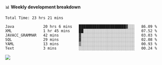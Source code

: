 

📊 **Weekly development breakdown**
<!--START_SECTION:waka-->

```text
Total Time: 23 hrs 21 mins

Java             20 hrs 6 mins   █████████████████████▓░░░   86.09 %
XML              1 hr 45 mins    ██░░░░░░░░░░░░░░░░░░░░░░░   07.52 %
JAVACC_GRAMMAR   42 mins         ▓░░░░░░░░░░░░░░░░░░░░░░░░   03.03 %
SQL              29 mins         ▓░░░░░░░░░░░░░░░░░░░░░░░░   02.08 %
YAML             13 mins         ▒░░░░░░░░░░░░░░░░░░░░░░░░   00.93 %
Text             3 mins          ░░░░░░░░░░░░░░░░░░░░░░░░░   00.24 %
```

<!--END_SECTION:waka-->

<p align="left" dir="auto">
  <a href="#">
    <img src="https://github-readme-stats.vercel.app/api?username=JiHongYuan&show_icons=true&inc">
  </a>
</p>
